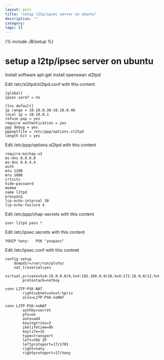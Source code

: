 ```yaml
---
layout: post
title: "setup l2tp/ipsec server on ubuntu"
description: ""
category: 
tags: []
---
```

{% include JB/setup %}


# setup a l2tp/ipsec server on ubuntu


Install software
	apt-get install openswan xl2tpd

Edit  /etc/xl2tpd/xl2tpd.conf with this content
	
	[global]
	ipsec saref = no

	[lns default]
	ip range = 10.10.0.30-10.10.0.40
	local ip = 10.10.0.1
	refuse pap = yes
	require authentication = yes
	ppp debug = yes
	pppoptfile = /etc/ppp/options.xl2tpd
	length bit = yes

Edit /etc/ppp/options.xl2tpd with this content

	require-mschap-v2
	ms-dns 8.8.8.8
	ms-dns 8.8.4.4
	auth
	mtu 1200
	mru 1000
	crtscts
	hide-password
	modem
	name l2tpd
	proxyarp
	lcp-echo-interval 30
	lcp-echo-failure 4


Edit /etc/ppp/chap-secrets  with this content

	user l2tpd pass *


Edit /etc/ipsec.secrets with this content

	YOUIP %any:   PSK "youpass"


Edit /etc/ipsec.conf with this contnet

	config setup
		dumpdir=/var/run/pluto/
		nat_traversal=yes
    		virtual_private=%v4:10.0.0.0/8,%v4:192.168.0.0/16,%v4:172.16.0.0/12,%v6:fd00::/8,%v6:fe80::/10
    		protostack=netkey

	conn L2TP-PSK-NAT
    		rightsubnet=vhost:%priv
    		also=L2TP-PSK-noNAT

	conn L2TP-PSK-noNAT
    		authby=secret
    		pfs=no
    		auto=add
    		keyingtries=3
    		ikelifetime=8h
    		keylife=1h
    		type=transport
    		left=YOU IP
    		leftprotoport=17/1701
    		right=%any
    		rightprotoport=17/%any


	


